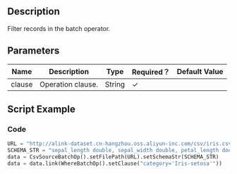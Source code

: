## Description
Filter records in the batch operator.

## Parameters
| Name | Description | Type | Required？ | Default Value |
| --- | --- | --- | --- | --- |
| clause | Operation clause. | String | ✓ |  |

## Script Example
### Code

```python
URL = "http://alink-dataset.cn-hangzhou.oss.aliyun-inc.com/csv/iris.csv"
SCHEMA_STR = "sepal_length double, sepal_width double, petal_length double, petal_width double, category string";
data = CsvSourceBatchOp().setFilePath(URL).setSchemaStr(SCHEMA_STR)
data = data.link(WhereBatchOp().setClause("category='Iris-setosa'"))
```
